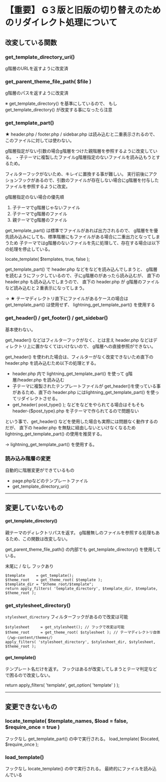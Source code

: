 # 【重要】 G３版と旧版の切り替えのためのリダイレクト処理について

## 改変している関数

### get_template_directory_uri()

g階層のURLを返すように改変済

### get_parent_theme_file_path( $file )

g階層のパスを返すように改変済

※ get_template_directory() を基準にしているので、
もし get_template_directory() が改変する事になったら注意

### get_template_part()

★ header.php / footer.php / sidebar.php は読み込むと二重表示されるので、このファイルに対しては使わない。

g階層指定がない引数の場合g階層をつけた親階層を参照するように改変している。
・子テーマに複製したファイルg階層指定のないファイルを読み込もうとするため。

フィルターフックがないため、キレイに置換する事が難しい。
実行前後にアクションフックがあるので、引数のファイルが存在しない場合にg階層を付与したファイルを参照するように改変。

g階層指定のない場合の優先順
1. 子テーマでg階層じゃないファイル
2. 子テーマでg階層のファイル
3. 親テーマでg階層のファイル

get_template_part() は標準でファイルがあれば出力されるので、
g階層をを優先読み込みにしても、標準階層にもファイルがある場合に二重出力となってしまうため
子テーマではg階層のないファイルを先に処理して、存在する場合は以下の処理を停止している。

locate_template( $templates, true, false );

get_template_part() で header.php などをなどを読み込んでしまうと、
g階層を読むようにフックしているので、子にg階層のがあったら読み込むが、
直下の header.php も読み込んでしまうので、
直下の header.php が g階層のファイルなど読み込むと２重表示になってしまう。

→ ★ テーマディレクトリ直下にファイルがあるケースの場合は get_template_part() は使用せず、
lightning_get_template_part() を使用する

### get_header() / get_footer() / get_sidebar()

基本使わない。

get_header() などはフィルターフックがなく、とは言え header.php などはディレクトリ上に置かなくてはいけないので、
g階層への直接参照ができない。

get_header() を使われた場合は、フィルターがなく改変できないため直下の header.php を読み込むため以下の処理とする。

* header.php 内で lightning_get_template_part() を使って g階層/header.php を読み込む
* 子テーマに複製されたテンプレートファイルが get_header()を使っている事があるため、直下の header.php にはlightning_get_template_part() を使ってリダイレクトさせる。
* get_header( post_type() ); などをなどをやられてる場合はそもそも header-{$post_type}.php を子テーマで作られてるので問題ない

という事で、get_header() などを使用した場合も実際には問題なく動作するのだが、
直下の header.php を無駄に経由しないといけなくなるため lightning_get_template_part() の使用を推奨する。

→ lightning_get_template_part() を使用する。


### 読み込み階層の変更

自動的に階層変更ができているもの

* page.phpなどのテンプレートファイル
* get_template_directory_uri()


---

## 変更していないもの

#### get_template_directory() 

親テーマのディレクトリパスを返す。
g階層無しのファイルを参照する処理もあるため、この関数は改変しない。

get_parent_theme_file_path() の内部でも get_template_directory() を使用している。

末尾に / なし
フックあり

```
$template     = get_template();
$theme_root   = get_theme_root( $template );
$template_dir = "$theme_root/$template";
return apply_filters( 'template_directory', $template_dir, $template, $theme_root );
```

### get_stylesheet_directory()

`stylesheet_directory` フィルターフックがあるので改変は可能

```
$stylesheet     = get_stylesheet(); // フックで改変は可能
$theme_root     = get_theme_root( $stylesheet ); // テーマディレクトリ自体（/wp-content/themes/）
apply_filters( 'stylesheet_directory', $stylesheet_dir, $stylesheet, $theme_root );
```

#### get_template()

テンプレート名だけを返す。
フックはあるが改変してしまうとテーマ判定などで困るので改変しない。

return apply_filters( 'template', get_option( 'template' ) );

---

## 変更できないもの

### locate_template( $template_names, $load = false, $require_once = true )

フックなし
get_template_part() の中で実行される。
load_template( $located, $require_once );

### load_template()

フックなし
locate_template() の中で実行される。
最終的にファイルを読み込んでいる


